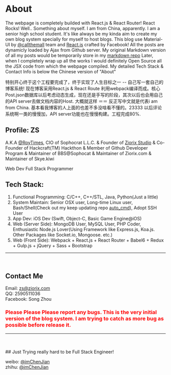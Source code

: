 # About

The webpage is completely builded with React.js & React Router! React Rocks! Well.. Something about myself. I am from China, apparently. I am a senior high school student. It's like always be my kinda aim to create my own blog system specially for myself to host blogs. This blog use Material-UI by [@callthemall](https://github.com/callemall) team and [React.js](https://reactjs.com) crafted by Facebook! All the posts are dynamicly loaded by Ajax from Github server. My original Markdown version of all my posts would be temporarily store in my [markdown repo](http://github.com/RoyTimes/markdown) Later, when I completely wrap up all the works I would definitely Open Source all the JSX code from which the webpage compiled. My detailed Tech Stack & Contact Info is below the Chinese version of "About"

特别开心终于这个工程要完成了，终于实现了人生目标之一 -- 自己写一套自己的博客系统! 现在博客采用React.js & React Route 利用webpack编译而成。核心Post.json数据库以后考虑动态生成，现在还是手写的阶段，其次以后也会用自己的API server去做文档内容的Host. 大概就这样 ＝＝ 反正写中文就是代表i am from China. 基本看我博客的人上面的也差不多没啥看不懂的。23333 以后评论系统啊一类的慢慢加，API server功能也在慢慢构建。工程完成80%.


## Profile: ZS
A.K.A [@RoyTimes](https://github.com/RoyTimes), CIO of Sophocrat L.L.C. & Founder of [Ziorix Studio](https://github.com/Ziorix) & Co-Founder of Hackcraft(TM) Hackthon & Member of Github Developer Program & Maintainer of BBS@Sophocat & Maintainer of Ziorix.com & Maintainer of Skye.kiwi

Web Dev Full Stack Programmer

## Tech Stack:

1. Functional Programming: C/C++, C++/STL, Java, Python(Just a little)
2. System Maintain: Senior OSX user, Long-time Linux user, Bash/Shell(Check out my keep updating repo [auto_cmd](http://github.com/RoyTimes/auto_cmd)), Adopt SSH User
3. App Dev: iOS Dev (Swift, Object-C, Basic Game Engine@iOS)
4. Web (Server Side): MongoDB User, MySQL User, PHP Coder, Enthusiastic Node.js Lover(Using Framework like Express.js, Koa.js. Other Packages like Socket.io, Mongoose. etc.)
5. Web (Front Side): Webpack + React.js + React Router + Babel6 + Redux + Gulp.js + jQuery + Sass + Bootstrap
<hr/><br/>

## Contact Me
Email: zs@ziorix.com<br/>
QQ: 2590511036<br/>
Facebook: Song Zhou<br/>

<h3 style="color:red">Please Please Please report any bugs. This is the very initial version of the blog system. I am trying to catch as more bug as possible before release it.</h3>

<hr/><br/><br/>
## Just Trying really hard to be Full Stack Engineer!


weibo: [@imChenJian](http://weibo.com/2973985050)<br/>
zhihu: [@imChenJian](https://www.zhihu.com/people/imchenjian)<br/>
